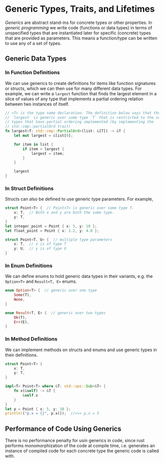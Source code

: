 # Generic Types, Traits, and Lifetimes

*Generics* are abstract stand-ins for concrete types or other properties. In
*generic programming*  we write code (functions or data types) in terms of 
unspecified types that are instantiated later for specific (concrete) types that
are provided as parameters. This means a function/type can be written to use any
of a set of types.

## Generic Data Types

### In Function Definitions

We can use generics to create definitions for items like function signatures or
structs, which we can then use for many different data types. For example, we
can write a `largest` function that finds the largest element in a slice of
values of any type that implements a partial ordering relation between two
instances of itself.

```rust
// <T> is the type name declaration. The definition below says that the function 
// `largest` is generic over some type `T` that is restricted to the set of 
// types that have partial ordering implemented (by implementing the 
// std::cmp::partialOrd trait)
fn largest<T: std::cmp::PartialOrd>(list: &[T]) -> &T {
    let mut largest = &list[0];

    for item in list {
        if item > largest {
            largest = item;
        }
    }

    largest
}
```

### In Struct Definitions

Structs can also be defined to use generic type parameters. For example,

```rust
struct Point<T> {  // Point<T> is generic over some type T.
    x: T,  // Both x and y are both the same type.
    y: T,
}
let integer_point = Point { x: 5, y: 10 };
let float_point = Point { x: 1.2, y: 4.0 };

struct Point<T, U> {  // multiple type parameters
    x: T,  // x is of type T
    y: U,  // y is of type U
}
```

### In Enum Definitions

We can define enums to hold generic data types in their variants, e.g. the 
`Option<T>` and `Result<T, E>` enums.

```rust
enum Option<T> {  // generic over one type
    Some(T),
    None,
}

enum Result<T, E> {  // generic over two types
    Ok(T),
    Err(E),
}
```

### In Method Definitions

We can implement methods on structs and enums and use generic types in their
definitions.

```rust
struct Point<T> {
    x: T,
    y: T,
}

impl<T> Point<T> where &T: std::ops::Sub<&T> {
    fn x(&self) -> &T {
        &self.x
    }
}
let p = Point { x: 5, y: 10 };
println!("p.x = {}", p.x());  //>>> p.x = 5
```

## Performance of Code Using Generics

There is no performance penalty for usin generics in code, since rust performs
monomorphization of the code at compile time, i.e. generates an instance of 
compiled code for each concrete type the generic code is called with.


